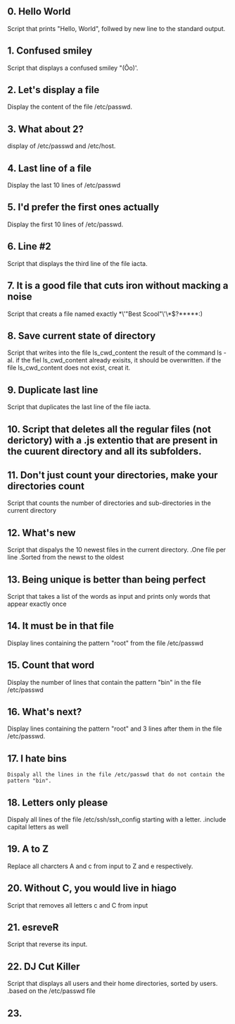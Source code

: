 ## 0. Hello World
   Script that prints "Hello, World", follwed by  new line to the standard output.

## 1. Confused smiley
   Script that displays a confused smiley "(Ôo)'.

## 2. Let's display a file
   Display the content of the file /etc/passwd.

## 3. What about 2?
   display of /etc/passwd and /etc/host.

## 4. Last line of a file 
   Display the last 10 lines of /etc/passwd

## 5. I'd prefer the first ones actually
   Display the first 10 lines of /etc/passwd.

## 6. Line #2
   Script that displays the third line of the file iacta.

## 7. It is a good file that cuts iron without macking a noise
   Script that creats a file named exactly \*\\'"Best Scool"\\'\\*$\?\*\*\*\*\*:)
## 8. Save current state of directory
   Script that writes into the file ls_cwd_content the result of the command ls -al. if the fiel ls_cwd_content already exisits, it should be overwritten. if the file ls_cwd_content does not exist, creat it.

## 9. Duplicate last line
   Script that duplicates the last line of the file iacta.

## 10. Script that deletes all the regular files (not derictory) with a .js extentio that are present in the cuurent directory and all its subfolders.

## 11. Don't just count your directories, make your directories count
   Script that counts the number of directories and sub-directories in the current directory

## 12. What's new
   Script that dispalys the 10 newest files in the current directory.
   .One file per line
   .Sorted from the newst to the oldest

## 13. Being unique is better than being perfect
   Script that takes a list of the words as input and prints only words that appear exactly once 

## 14. It must be in that file 
   Display lines containing the pattern "root" from the file /etc/passwd

## 15. Count that word
   Display the number of lines that contain the pattern "bin" in the file /etc/passwd

## 16. What's next?
   Display lines containing the pattern "root" and 3 lines after them in the file /etc/passwd.

## 17. I hate bins
    Dispaly all the lines in the file /etc/passwd that do not contain the pattern "bin".

## 18. Letters only please
   Dispaly all lines of the file /etc/ssh/ssh_config starting with a letter.
   .include capital letters as well

## 19. A to Z
   Replace all charcters A and c from input to Z and e respectively.

## 20. Without C, you would live in hiago
   Script that removes all letters c and C from input

## 21. esreveR
   Script that reverse its input.

## 22. DJ Cut Killer
   Script that displays all users and their home directories, sorted by users.
   .based on the /etc/passwd file

## 23. 